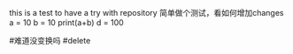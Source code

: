 
this is a test to have a try with repository
简单做个测试，看如何增加changes
a = 10
b = 10
print(a+b)
d = 100




#难道没变换吗
#delete
